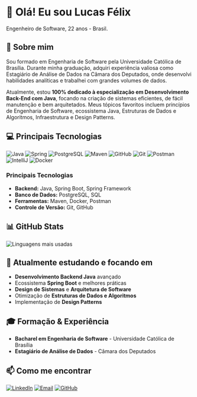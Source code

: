 # 👋 Olá! Eu sou Lucas Félix 

Engenheiro de Software, 22 anos - Brasil.

## 🚀 Sobre mim

Sou formado em Engenharia de Software pela Universidade Católica de Brasília. Durante minha graduação, adquiri experiência valiosa como Estagiário de Análise de Dados na Câmara dos Deputados, onde desenvolvi habilidades analíticas e trabalhei com grandes volumes de dados.

Atualmente, estou **100% dedicado à especialização em Desenvolvimento Back-End com Java**, focando na criação de sistemas eficientes, de fácil manutenção e bem arquitetados. Meus tópicos favoritos incluem princípios de Engenharia de Software, ecossistema Java, Estruturas de Dados e Algoritmos, Infraestrutura e Design Patterns.

## 💻 Principais Tecnologias

<div>

![Java](https://skillicons.dev/icons?i=java)
![Spring](https://skillicons.dev/icons?i=spring)
![PostgreSQL](https://skillicons.dev/icons?i=postgres)
![Maven](https://skillicons.dev/icons?i=maven)
![GitHub](https://skillicons.dev/icons?i=github)
![Git](https://skillicons.dev/icons?i=git)
![Postman](https://skillicons.dev/icons?i=postman)
![IntelliJ](https://skillicons.dev/icons?i=idea)
![Docker](https://skillicons.dev/icons?i=docker)

</div>

### Principais Tecnologias
- **Backend:** Java, Spring Boot, Spring Framework
- **Banco de Dados:** PostgreSQL, SQL
- **Ferramentas:** Maven, Docker, Postman
- **Controle de Versão:** Git, GitHub

## 📊 GitHub Stats

![Linguagens mais usadas](https://github-readme-stats.vercel.app/api/top-langs/?username=lucasfelixgit&layout=compact&theme=dark)

## 🌱 Atualmente estudando e focando em
- **Desenvolvimento Backend Java** avançado
- Ecossistema **Spring Boot** e melhores práticas
- **Design de Sistemas** e **Arquitetura de Software**
- Otimização de **Estruturas de Dados e Algoritmos**
- Implementação de **Design Patterns**

## 🎓 Formação & Experiência
- **Bacharel em Engenharia de Software** - Universidade Católica de Brasília
- **Estagiário de Análise de Dados** - Câmara dos Deputados

## 📫 Como me encontrar

[![LinkedIn](https://img.shields.io/badge/-LinkedIn-0077B5?style=flat-square&logo=linkedin&logoColor=white)](https://www.linkedin.com/in/lucasfelix-nt)
[![Email](https://img.shields.io/badge/-Email-D14836?style=flat-square&logo=gmail&logoColor=white)](mailto:felixworkspace7@gmail.com)
[![GitHub](https://img.shields.io/badge/-GitHub-181717?style=flat-square&logo=github&logoColor=white)](https://github.com/lucasfelixgit)
